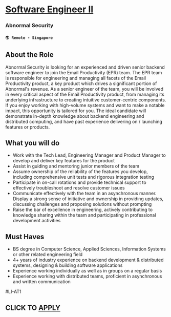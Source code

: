 # [Software Engineer II ](https://www.remotewlb.com/apply/software-engineer-ii-127827)  
### Abnormal Security  
#### `🌎 Remote - Singapore`  

## About the Role

Abnormal Security is looking for an experienced and driven senior backend software engineer to join the Email Productivity (EPR) team. The EPR team is responsible for engineering and managing all facets of the Email Productivity product, a key product which drives a significant portion of Abnormal's revenue. As a senior engineer of the team, you will be involved in every critical aspect of the Email Productivity product, from managing its underlying infrastructure to creating intuitive customer-centric components. If you enjoy working with high-volume systems and want to make a notable impact, this opportunity is tailored for you. The ideal candidate will demonstrate in-depth knowledge about backend engineering and distributed computing, and have past experience delivering on / launching features or products.

## What you will do

  * Work with the Tech Lead, Engineering Manager and Product Manager to develop and deliver key features for the product
  * Assist in guiding and mentoring junior members of the team
  * Assume ownership of the reliability of the features you develop, including comprehensive unit tests and rigorous integration testing
  * Participate in on-call rotations and provide technical support to effectively troubleshoot and resolve customer issues
  * Communicate effectively with the team in an asynchronous manner. Display a strong sense of initiative and ownership in providing updates, discussing challenges and proposing solutions without prompting
  * Raise the bar of excellence in engineering, actively contributing to knowledge sharing within the team and participating in professional development activities

## Must Haves

  * BS degree in Computer Science, Applied Sciences, Information Systems or other related engineering field
  * 4+ years of industry experience on backend development & distributed systems, designing & building software applications
  * Experience working individually as well as in groups on a regular basis
  * Experience working with distributed teams, proficient in asynchronous and written communication

#LI-AT1

  
## CLICK TO [APPLY](https://www.remotewlb.com/apply/software-engineer-ii-127827)

